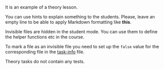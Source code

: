 It is an example of a theory lesson.

<div class="hint" title="What is the difference between visible and invisible files?">
  
You can use hints to explain something to the students. 
Please, leave an empty line to be able to apply Markdown formatting like **this**.

Invisible files are hidden in the student mode. 
You can use them to define the helper functions etc in the course.

To mark a file as an invisible file you need to set up the `false` value for the corresponding file in the [task-info](./task-info.yaml) file.
</div>

Theory tasks do not contain any tests.
